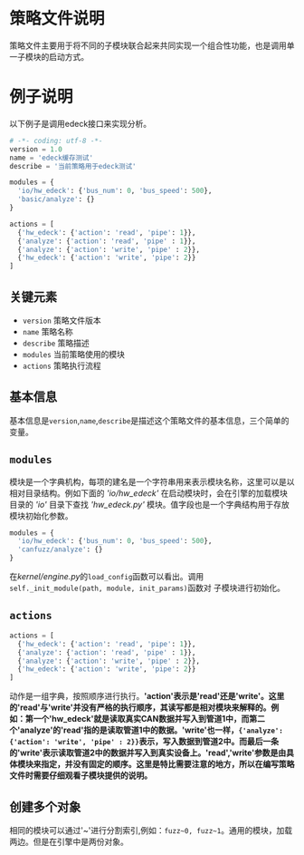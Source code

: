 # 策略文件说明

策略文件主要用于将不同的子模块联合起来共同实现一个组合性功能，也是调用单一子模块的启动方式。

# 例子说明

以下例子是调用edeck接口来实现分析。

```python
# -*- coding: utf-8 -*-
version = 1.0
name = 'edeck缓存测试'
describe = '当前策略用于edeck测试'

modules = {
  'io/hw_edeck': {'bus_num': 0, 'bus_speed': 500},
  'basic/analyze': {}
}

actions = [
  {'hw_edeck': {'action': 'read', 'pipe': 1}},
  {'analyze': {'action': 'read', 'pipe' : 1}},
  {'analyze': {'action': 'write', 'pipe' : 2}},
  {'hw_edeck': {'action': 'write', 'pipe': 2}}
]

```

## 关键元素

* `version`         策略文件版本
* `name`            策略名称
* `describe`        策略描述
* `modules`         当前策略使用的模块
* `actions`         策略执行流程

## 基本信息

基本信息是`version`,`name`,`describe`是描述这个策略文件的基本信息，三个简单的变量。

## `modules`

模块是一个字典机构，每项的建名是一个字符串用来表示模块名称，这里可以是以相对目录结构。例如下面的 *'io/hw_edeck'*
在启动模块时，会在引擎的加载模块目录的 *'io'* 目录下查找 *'hw_edeck.py'* 模块。值字段也是一个字典结构用于存放
模块初始化参数。

```python
modules = {
  'io/hw_edeck': {'bus_num': 0, 'bus_speed': 500},
  'canfuzz/analyze': {}
}
```

在*kernel/engine.py*的`load_config`函数可以看出。调用`self._init_module(path, module, init_params)`函数对
子模块进行初始化。

## `actions`

```python
actions = [
  {'hw_edeck': {'action': 'read', 'pipe': 1}},
  {'analyze': {'action': 'read', 'pipe' : 1}},
  {'analyze': {'action': 'write', 'pipe' : 2}},
  {'hw_edeck': {'action': 'write', 'pipe': 2}}
]
```
动作是一组字典，按照顺序进行执行。**'action'表示是'read'还是'write'。这里的'read'与'write'并没有严格的执行顺序，其读写都是相对模块来解释的。例如：第一个'hw_edeck'就是读取真实CAN数据并写入到管道1中，而第二个'analyze'的'read'指的是读取管道1中的数据。'write'也一样，`{'analyze': {'action': 'write', 'pipe' : 2}}`表示，写入数据到管道2中。而最后一条的'write'表示读取管道2中的数据并写入到真实设备上。'read','write'参数是由具体模块来指定，并没有固定的顺序。这里是特比需要注意的地方，所以在编写策略文件时需要仔细观看子模块提供的说明。**

## 创建多个对象
相同的模块可以通过'~'进行分割索引,例如：`fuzz~0, fuzz~1`。通用的模块，加载两边。但是在引擎中是两份对象。